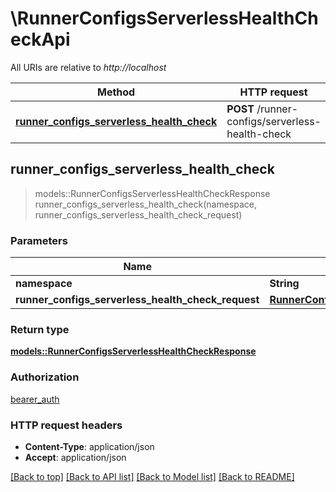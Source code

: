 # \RunnerConfigsServerlessHealthCheckApi

All URIs are relative to *http://localhost*

Method | HTTP request | Description
------------- | ------------- | -------------
[**runner_configs_serverless_health_check**](RunnerConfigsServerlessHealthCheckApi.md#runner_configs_serverless_health_check) | **POST** /runner-configs/serverless-health-check | 



## runner_configs_serverless_health_check

> models::RunnerConfigsServerlessHealthCheckResponse runner_configs_serverless_health_check(namespace, runner_configs_serverless_health_check_request)


### Parameters


Name | Type | Description  | Required | Notes
------------- | ------------- | ------------- | ------------- | -------------
**namespace** | **String** |  | [required] |
**runner_configs_serverless_health_check_request** | [**RunnerConfigsServerlessHealthCheckRequest**](RunnerConfigsServerlessHealthCheckRequest.md) |  | [required] |

### Return type

[**models::RunnerConfigsServerlessHealthCheckResponse**](RunnerConfigsServerlessHealthCheckResponse.md)

### Authorization

[bearer_auth](../README.md#bearer_auth)

### HTTP request headers

- **Content-Type**: application/json
- **Accept**: application/json

[[Back to top]](#) [[Back to API list]](../README.md#documentation-for-api-endpoints) [[Back to Model list]](../README.md#documentation-for-models) [[Back to README]](../README.md)

